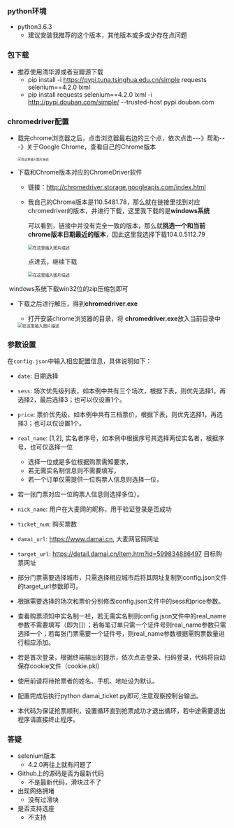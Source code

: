 ### python环境
* python3.6.3
  * 建议安装我推荐的这个版本，其他版本或多或少存在点问题
  
### 包下载
* 推荐使用清华源或者豆瓣源下载
  * pip install -i https://pypi.tuna.tsinghua.edu.cn/simple requests selenium==4.2.0 lxml
  * pip install requests selenium==4.2.0 lxml -i http://pypi.douban.com/simple/ --trusted-host pypi.douban.com


### chromedriver配置
* 载完chrome浏览器之后，点击浏览器最右边的三个点，依次点击---》帮助---》关于Google Chrome，查看自己的Chrome版本

  <img src="https://img-blog.csdnimg.cn/26ac31256b5a4049a68b52991fe0b3f7.png#pic_center" alt="在这里插入图片描述" style="zoom:50%;" />

* 下载和Chrome版本对应的ChromeDriver软件 

  * 链接：http://chromedriver.storage.googleapis.com/index.html 

  * 我自己的Chrome版本是110.5481.78，那么就在链接里找到对应chromedriver的版本，并进行下载，这里我下载的是**windows系统**

    可以看到，链接中并没有完全一致的版本，那么就**挑选一个和当前chrome版本日期最近的版本**，因此这里我选择下载104.0.5112.79

    <img src="https://img-blog.csdnimg.cn/631b602ffebe4e1693a12f5caf94d64e.png#pic_center" alt="在这里插入图片描述" style="zoom:67%;" />

    点进去，继续下载

    <img src="https://img-blog.csdnimg.cn/a7a674a4b47746298f3f236bb66a8caa.png#pic_center" alt="在这里插入图片描述" style="zoom: 67%;" />

​              windows系统下载win32位的zip压缩包即可

* 下载之后进行解压，得到**chromedriver.exe**

  * 打开安装chrome浏览器的目录，将 **chromedriver.exe**放入当前目录中

  <img src="https://img-blog.csdnimg.cn/c29caa0656ef4ab190cc96387a63f61b.png#pic_center" alt="在这里插入图片描述" style="zoom:67%;" />

### 参数设置

在`config.json`中输入相应配置信息，具体说明如下：

* `date`: 日期选择
* `sess`: 场次优先级列表，如本例中共有三个场次，根据下表，则优先选择1，再选择2，最后选择3；也可以仅设置1个。
* `price`: 票价优先级，如本例中共有三档票价，根据下表，则优先选择1，再选择3；也可以仅设置1个。
* `real_name`: [1,2], 实名者序号，如本例中根据序号共选择两位实名者，根据序号，也可仅选择一位
  * 选择一位或是多位根据购票需知要求，
  * 若无需实名制信息则不需要填写，
  * 若一个订单仅需提供一位购票人信息则选择一位，
 * 若一张门票对应一位购票人信息则选择多位）。
 
* `nick_name`: 用户在大麦网的昵称，用于验证登录是否成功
* `ticket_num`: 购买票数
* `damai_url`: https://www.damai.cn, 大麦网官网网址
* `target_url`: https://detail.damai.cn/item.htm?id=599834886497  目标购票网址

* 部分门票需要选择城市，只需选择相应城市后将其网址复制到config.json文件的target_url参数即可。

* 根据需要选择的场次和票价分别修改config.json文件中的sess和price参数。

* 查看购票须知中实名制一栏，若无需实名制则config.json文件中的real_name参数不需要填写（即为[]）；若每笔订单只需一个证件号则real_name参数只需选择一个；若每张门票需要一个证件号，则real_name参数根据需购票数量进行相应添加。


* 若是首次登录，根据终端输出的提示，依次点击登录、扫码登录，代码将自动保存cookie文件（cookie.pkl）

* 使用前请将待抢票者的姓名、手机、地址设为默认。

* 配置完成后执行python damai_ticket.py即可,注意观察控制台输出。

* 本代码为保证抢票顺利，设置循环直到抢票成功才退出循环，若中途需要退出程序请直接终止程序。

### 答疑
* selenium版本
   * 4.2.0再往上就有问题了
* Github上的源码是否为最新代码
  * 不是最新代码，滑块过不了
* 出现网络拥堵
  * 没有过滑块
* 是否支持选座
  * 不支持
